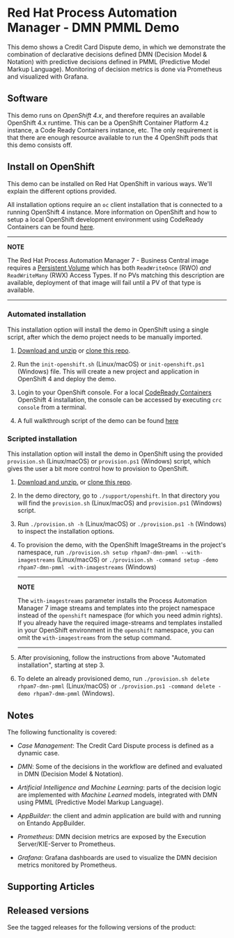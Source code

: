 Red Hat Process Automation Manager - DMN PMML Demo
=============================

This demo shows a Credit Card Dispute demo, in which we demonstrate the combination of declarative decisions defined DMN (Decision Model & Notation) with predictive decisions defined in PMML (Predictive Model Markup Language). Monitoring of decision metrics is done via Prometheus and visualized with Grafana.

Software
--------
This demo runs on *OpenShift 4.x*, and therefore requires an available OpenShift 4.x runtime. This can be a OpenShift Container Platform 4.z instance, a Code Ready Containers instance, etc. The only requirement is that there are enough resource available to run the 4 OpenShift pods that this demo consists off.

Install on OpenShift
-------------------------------
This demo can be installed on Red Hat OpenShift in various ways. We'll explain the different options provided.

All installation options require an `oc` client installation that is connected to a running OpenShift 4 instance. More information on OpenShift and how to setup a local OpenShift development environment using CodeReady Containers can be found [here](https://github.com/code-ready/crc).

---
**NOTE**

The Red Hat Process Automation Manager 7 - Business Central image requires a [Persistent Volume](https://docs.openshift.com/container-platform/3.7/architecture/additional_concepts/storage.html) which has both `ReadWriteOnce` (RWO) *and* `ReadWriteMany` (RWX) Access Types. If no PVs matching this description are available, deployment of that image will fail until a PV of that type is available.

---

### Automated installation
This installation option will install the demo in OpenShift using a single script, after which the demo project needs to be manually imported.

1. [Download and unzip](https://github.com/jbossdemocentral/rhpam7-dmn-pmml-demo/archive/master.zip) or [clone this repo](https://github.com/jbossdemocentral/rhpam7-dmn-pmml-demo.git).

2. Run the `init-openshift.sh` (Linux/macOS) or `init-openshift.ps1` (Windows) file. This will create a new project and application in OpenShift 4 and deploy the demo.

3. Login to your OpenShift console. For a local [CodeReady Containers](https://github.com/code-ready/crc) OpenShift 4 installation, the console can be accessed by executing `crc console` from a terminal.

4. A full walkthrough script of the demo can be found [here](https://docs.google.com/document/d/1TVrTkQRZoQAQoOGDzKpWOI68x2Mre_dXifTWf9lzKsE/)

### Scripted installation
This installation option will install the demo in OpenShift using the provided `provision.sh` (Linux/macOS) or `provision.ps1` (Windows) script, which gives the user a bit more control how to provision to OpenShift.

1. [Download and unzip.](https://github.com/jbossdemocentral/rhpam7-dmn-pmml-demo/archive/master.zip) or [clone this repo](https://github.com/jbossdemocentral/rhpam7-dmn-pmml-demo.git).

2. In the demo directory, go to `./support/openshift`. In that directory you will find the `provision.sh` (Linux/macOS) and `provision.ps1` (Windows) script.

3. Run `./provision.sh -h` (Linux/macOS) or `./provision.ps1 -h` (Windows) to inspect the installation options.

4. To provision the demo, with the OpenShift ImageStreams in the project's namespace, run `./provision.sh setup rhpam7-dmn-pmml --with-imagestreams` (Linux/macOS) or `./provision.sh -command setup -demo rhpam7-dmn-pmml -with-imagestreams` (Windows)

    ---
    **NOTE**

    The `with-imagestreams` parameter installs the Process Automation Manager 7 image streams and templates into the project namespace instead of the `openshift` namespace (for which you need admin rights). If you already have the required image-streams and templates installed in your OpenShift environment in the `openshift` namespace, you can omit the `with-imagestreams` from the setup command.

    ---

5. After provisioning, follow the instructions from above "Automated installation", starting at step 3.

6. To delete an already provisioned demo, run `./provision.sh delete rhpam7-dmn-pmml` (Linux/macOS) or `./provision.ps1 -command delete -demo rhpam7-dmm-pmml` (Windows).

Notes
-----
The following functionality is covered:

- _Case Management_: The Credit Card Dispute process is defined as a dynamic case.

- _DMN_: Some of the decisions in the workflow are defined and evaluated in DMN (Decision Model & Notation).

- _Artificial Intelligence and Machine Learning_: parts of the decision logic are implemented with _Machine Learned_ models, integrated with DMN using PMML (Predictive Model Markup Language).

- _AppBuilder_: the client and admin application are build with and running on Entando AppBuilder.

- _Prometheus_: DMN decision metrics are exposed by the Execution Server/KIE-Server to Prometheus.

- _Grafana_: Grafana dashboards are used to visualize the DMN decision metrics monitored by Prometheus.


Supporting Articles
-------------------


Released versions
-----------------
See the tagged releases for the following versions of the product:
